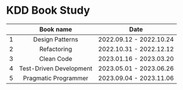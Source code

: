 # KDD Book Study

|     |        Book name        |          Date           |
| :-: | :---------------------: | :---------------------: |
|  1  |     Design Patterns     | 2022.09.12 - 2022.10.24 |
|  2  |       Refactoring       | 2022.10.31 - 2022.12.12 |
|  3  |       Clean Code        | 2023.01.16 - 2023.03.20 |
|  4  | Test-Driven Development | 2023.05.01 - 2023.06.26 |
|  5  |  Pragmatic Programmer   | 2023.09.04 - 2023.11.06 |
